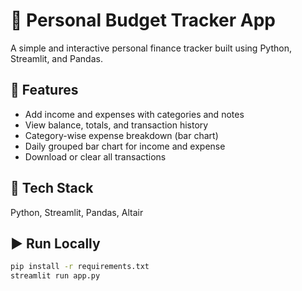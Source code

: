 # 💸 Personal Budget Tracker App

A simple and interactive personal finance tracker built using Python, Streamlit, and Pandas.

## 🔧 Features
- Add income and expenses with categories and notes
- View balance, totals, and transaction history
- Category-wise expense breakdown (bar chart)
- Daily grouped bar chart for income and expense
- Download or clear all transactions

## 🧰 Tech Stack
Python, Streamlit, Pandas, Altair

## ▶️ Run Locally

```bash
pip install -r requirements.txt
streamlit run app.py
